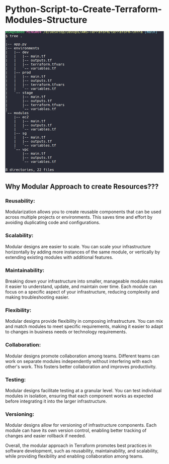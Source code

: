 # Python-Script-to-Create-Terraform-Modules-Structure
![](tf-tree.png)

## Why Modular Approach to create Resources???
### Reusability: 
Modularization allows you to create reusable components that can be used across multiple projects or environments. This saves time and effort by avoiding duplicating code and configurations.

### Scalability: 
Modular designs are easier to scale. You can scale your infrastructure horizontally by adding more instances of the same module, or vertically by extending existing modules with additional features.

### Maintainability: 
Breaking down your infrastructure into smaller, manageable modules makes it easier to understand, update, and maintain over time. Each module can focus on a specific aspect of your infrastructure, reducing complexity and making troubleshooting easier.

### Flexibility: 
Modular designs provide flexibility in composing infrastructure. You can mix and match modules to meet specific requirements, making it easier to adapt to changes in business needs or technology requirements.

### Collaboration: 
Modular designs promote collaboration among teams. Different teams can work on separate modules independently without interfering with each other's work. This fosters better collaboration and improves productivity.

### Testing: 
Modular designs facilitate testing at a granular level. You can test individual modules in isolation, ensuring that each component works as expected before integrating it into the larger infrastructure.

### Versioning: 
Modular designs allow for versioning of infrastructure components. Each module can have its own version control, enabling better tracking of changes and easier rollback if needed.

Overall, the modular approach in Terraform promotes best practices in software development, such as reusability, maintainability, and scalability, while providing flexibility and enabling collaboration among teams.
